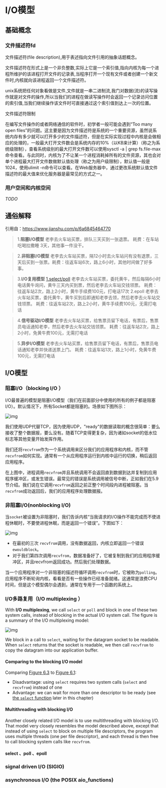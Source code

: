 # I/O模型

## 基础概念

### 文件描述符fd 

文件描述符(file description),用于表述指向文件引用的抽象话题概念。

文件描述符在形式上是一个非负整数,实际上它是一个索引值,指向内核为每一个进程所维护的该进程打开文件的记录表,当程序打开一个现有文件或者创建一个新文件时,内核就向该进程返回一个文件描述符。

unix系统把任何对象看做是文件,文件就是一串二进制流,我门对数据(流)的读写操作就是对文件的操作,所以当我们的进程在做读写操作时会返回一个记录访问位置的索引值,当我们继续操作该文件时可直接通过这个索引值到达上一次的位置。

文件描述符限制

在编写文件操作的或者网络通信的软件时，初学者一般可能会遇到“Too many open files”的问题。这主要是因为文件描述符是系统的一个重要资源，虽然说系统内存有多少就可以打开多少的文件描述符，但是在实际实现过程中内核是会做相应的处理的，一般最大打开文件数会是系统内存的10%（以KB来计算）（称之为系统级限制），查看系统级别的最大打开文件数可以使用sysctl -a | grep fs.file-max命令查看。与此同时，内核为了不让某一个进程消耗掉所有的文件资源，其也会对单个进程最大打开文件数做默认值处理（称之为用户级限制），默认值一般是1024，使用ulimit -n命令可以查看。在Web服务器中，通过更改系统默认值文件描述符的最大值来优化服务器是最常见的方式之一。

### 用户空间和内核空间 

*TODO*

## 通俗解释

引用自：https://www.jianshu.com/p/6a6845464770

> 1.**阻塞I/O模型**
>  老李去火车站买票，排队三天买到一张退票。
>  耗费：在车站吃喝拉撒睡 3天，其他事一件没干。

> 2.**非阻塞I/O模型**
>  老李去火车站买票，隔12小时去火车站问有没有退票，三天后买到一张票。耗费：往返车站6次，路上6小时，其他时间做了好多事。

> 3.**I/O复用模型**
>  [1.select/poll](https://link.zhihu.com/?target=http%3A//1.select/poll)
>  老李去火车站买票，委托黄牛，然后每隔6小时电话黄牛询问，黄牛三天内买到票，然后老李去火车站交钱领票。
>  耗费：往返车站2次，路上2小时，黄牛手续费100元，打电话17次
>  2.epoll
>  老李去火车站买票，委托黄牛，黄牛买到后即通知老李去领，然后老李去火车站交钱领票。
>  耗费：往返车站2次，路上2小时，黄牛手续费100元，无需打电话

> 4.**信号驱动I/O模型**
>  老李去火车站买票，给售票员留下电话，有票后，售票员电话通知老李，然后老李去火车站交钱领票。
>  耗费：往返车站2次，路上2小时，免黄牛费100元，无需打电话

> 5.**异步I/O模型**
>  老李去火车站买票，给售票员留下电话，有票后，售票员电话通知老李并快递送票上门。
>  耗费：往返车站1次，路上1小时，免黄牛费100元，无需打电话

## I/O模型

### 阻塞I/O（blocking I/O ）

I/O最普遍的模型是阻塞I/O模型（我们在前面部分中使用的所有的例子都是阻塞I/O）。默认情况下，所有Socket都是阻塞的。场景如下图所示：

![img](D:\技术文档\面试资料整理\git\文章\gif\06fig01.gif) 

我们使用UDP代替TCP，因为使用UDP，"ready"的数据读取的概念很简单：要么接收了整个数据报，要么没有。随着TCP变得更复杂，因为诸如socket的低水位标志等其他变量开始发挥作用。

我们还将`recvfrom`作为一个系统调用来区分我们的应用程序和内核，而不管`recvfrom`如何实现。通常有一个从应用程序运行到内核中运行的切换，稍后返回应用程序。

在上图中，进程调用`recvfrom`并且系统调用不会返回直到数据到达并复制到应用程序缓冲区，或发生错误。最常见的错误是系统调用被信号中断，正如我们在5.9节介绍。我们说在它调用`recvfrom`返回之前正整个时间段内进程被阻塞。当`recvfrom`成功返回后，我们的应用程序处理数据报。

### 非阻塞I/O(nonblocking I/O)

当`socket`被设置为非阻塞时，我们告诉内核“当我请求的I/O操作不能完成而不使进程休眠时，不要使进程休眠，而是返回一个错误”。下图如下：

![img](D:\技术文档\面试资料整理\git\文章\gif\figure_6.2.png) 

- 在最初的三次 `recvfrom`调用，没有数据返回，内核立即返回一个错误`ewouldblock`。
- 对于我们第四次调用`recvfrom`，数据准备好了，它被复制到我们的应用程序缓冲区，并且recvfrom返回成功。然后我们处理数据。

当一个应用程序对一个非阻塞的描述符循环调用`recvfrom`时，它被称为`polling`。应用程序不断轮询内核，看看是否有一些操作已经准备就绪。这通常是浪费CPU时间，但是这个模型偶尔会遇到，通常在专用于一个函数的系统上。

### I/O多路复用（I/O multiplexing ）

With **I/O multiplexing**, we call `select` or `poll` and block in one of these two system calls, instead of blocking in the actual I/O system call. The figure is a summary of the I/O multiplexing model: 

![img](D:\技术文档\面试资料整理\git\文章\gif\figure_6.3.png) 

We block in a call to `select`, waiting for the datagram socket to be readable. When `select` returns that the socket is readable, we then call `recvfrom` to copy the datagram into our application buffer.

#### Comparing to the blocking I/O model 

Comparing [Figure 6.3](https://notes.shichao.io/unp/figure_6.3.png) to [Figure 6.1](https://notes.shichao.io/unp/figure_6.1.png):

- Disadvantage: using `select` requires two system calls (`select` and `recvfrom`) instead of one
- Advantage: we can wait for more than one descriptor to be ready (see [the `select` function](https://notes.shichao.io/unp/ch6/#select-function) later in this chapter)

#### Multithreading with blocking I/O

Another closely related I/O model is to use multithreading with blocking I/O. That model very closely resembles the model described above, except that instead of using `select` to block on multiple file descriptors, the program uses multiple threads (one per file descriptor), and each thread is then free to call blocking system calls like `recvfrom`.

#### select 、poll 、epoll



### signal driven I/O (SIGIO)



### asynchronous I/O (the POSIX aio_functions)